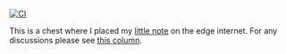 [![CI](https://github.com/akherlan/akherlan.github.io/actions/workflows/main.yml/badge.svg?branch=master)](https://github.com/akherlan/akherlan.github.io/actions/workflows/main.yml)

This is a chest where I placed my [little note](https://akherlan.github.io/) on the edge internet. For any discussions please see [this column](https://github.com/akherlan/akherlan.github.io/discussions).
